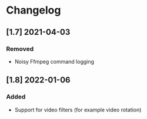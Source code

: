 # Changelog

## [1.7] 2021-04-03
### Removed
- Noisy Ffmpeg command logging

## [1.8] 2022-01-06
### Added
- Support for video filters (for example video rotation)